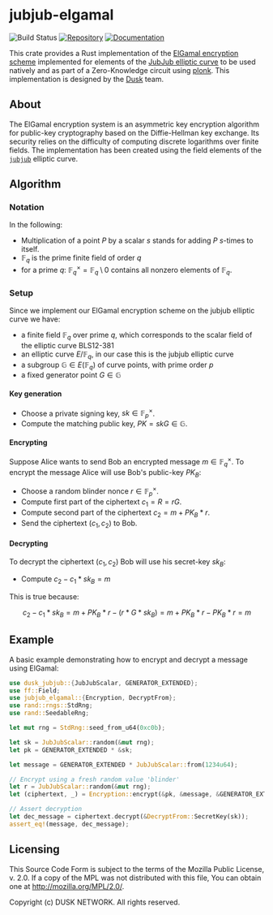 # jubjub-elgamal

![Build Status](https://github.com/dusk-network/jubjub-elgamal/workflows/Continuous%20integration/badge.svg)
[![Repository](https://img.shields.io/badge/github-elgamal-blueviolet?logo=github)](https://github.com/dusk-network/jubjub-elgamal)
[![Documentation](https://img.shields.io/badge/docs-elgamal-blue?logo=rust)](https://docs.rs/jubjub-elgamal/)

This crate provides a Rust implementation of the [ElGamal encryption scheme](https://link.springer.com/chapter/10.1007/3-540-39568-7_2) implemented for elements of the [JubJub elliptic curve](https://github.com/dusk-network/jubjub) to be used natively and as part of a Zero-Knowledge circuit using [plonk](https://github.com/dusk-network/plonk). This implementation is designed by the [Dusk](https://dusk.network) team.

## About
The ElGamal encryption system is an asymmetric key encryption algorithm for public-key cryptography based on the Diffie-Hellman key exchange.
Its security relies on the difficulty of computing discrete logarithms over finite fields.
The implementation has been created using the field elements of the [`jubjub`](https://github.com/dusk-network/jubjub) elliptic curve.

## Algorithm

### Notation

In the following:
- Multiplication of a point $P$ by a scalar $s$ stands for adding $P$ $s$-times to itself.
- $\mathbb{F}_q$ is the prime finite field of order $q$
- for a prime $q$: $\mathbb{F}_q^× =  \mathbb{F}_q \setminus 0$ contains all nonzero elements of $\mathbb{F}_q$.

### Setup

Since we implement our ElGamal encryption scheme on the jubjub elliptic curve we have:
- a finite field $\mathbb{F}_q$ over prime $q$, which corresponds to the scalar field of the elliptic curve BLS12-381
- an elliptic curve $E / \mathbb{F}_q$, in our case this is the jubjub elliptic curve
- a subgroup $\mathbb{G} \in E(\mathbb{F}_q)$ of curve points, with prime order $p$
- a fixed generator point $G \in \mathbb{G}$

#### Key generation

- Choose a private signing key, $sk \in \mathbb{F}_p^×$.
- Compute the matching public key, $PK = skG \in \mathbb{G}$.

#### Encrypting

Suppose Alice wants to send Bob an encrypted message $m \in \mathbb{F}_q^×$.
To encrypt the message Alice will use Bob's public-key $PK_B$:

- Choose a random blinder nonce $r \in \mathbb{F}_p^×$.
- Compute first part of the ciphertext $c_1 = R = rG$.
- Compute second part of the ciphertext $c_2 = m + PK_B * r$.
- Send the ciphertext $(c_1, c_2)$ to Bob.

#### Decrypting

To decrypt the ciphertext $(c_1, c_2)$ Bob will use his secret-key $sk_B$:


- Compute $c_2 - c_1 * sk_B = m$

This is true because:
```math
c_2 - c_1 * sk_B = m + PK_B * r - (r * G * sk_B) = m + PK_B * r - PK_B * r = m
```

## Example

A basic example demonstrating how to encrypt and decrypt a message using ElGamal:
```rust
use dusk_jubjub::{JubJubScalar, GENERATOR_EXTENDED};
use ff::Field;
use jubjub_elgamal::{Encryption, DecryptFrom};
use rand::rngs::StdRng;
use rand::SeedableRng;

let mut rng = StdRng::seed_from_u64(0xc0b);

let sk = JubJubScalar::random(&mut rng);
let pk = GENERATOR_EXTENDED * &sk;

let message = GENERATOR_EXTENDED * JubJubScalar::from(1234u64);

// Encrypt using a fresh random value 'blinder'
let r = JubJubScalar::random(&mut rng);
let (ciphertext, _) = Encryption::encrypt(&pk, &message, &GENERATOR_EXTENDED, &r);

// Assert decryption
let dec_message = ciphertext.decrypt(&DecryptFrom::SecretKey(sk));
assert_eq!(message, dec_message);
```

## Licensing
This Source Code Form is subject to the terms of the Mozilla Public
License, v. 2.0. If a copy of the MPL was not distributed with this
file, You can obtain one at http://mozilla.org/MPL/2.0/.

Copyright (c) DUSK NETWORK. All rights reserved.
